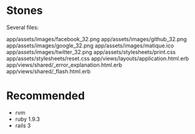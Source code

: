 Stones
======


Several files:

app/assets/images/facebook_32.png
app/assets/images/github_32.png
app/assets/images/google_32.png
app/assets/images/matique.ico
app/assets/images/twitter_32.png
app/assets/stylesheets/print.css
app/assets/stylesheets/reset.css
app/views/layouts/application.html.erb
app/views/shared/_error_explanation.html.erb
app/views/shared/_flash.html.erb


Recommended
===========

- rvm
- ruby 1.9.3
- rails 3
